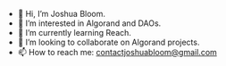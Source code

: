 - 👋 Hi, I’m Joshua Bloom.
- 👀 I’m interested in Algorand and DAOs.
- 🌱 I’m currently learning Reach.
- 💞️ I’m looking to collaborate on Algorand projects.
- 📫 How to reach me: contactjoshuabloom@gmail.com

<!---
blockchainagency/blockchainagency is a ✨ special ✨ repository because its `README.md` (this file) appears on your GitHub profile.
You can click the Preview link to take a look at your changes.
--->
